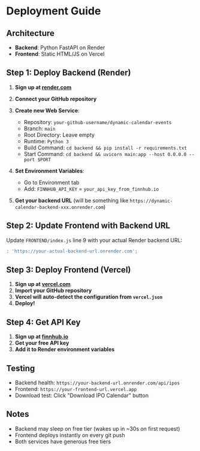 # Deployment Guide

## Architecture
- **Backend**: Python FastAPI on Render
- **Frontend**: Static HTML/JS on Vercel

## Step 1: Deploy Backend (Render)

1. **Sign up at [render.com](https://render.com)**
2. **Connect your GitHub repository**
3. **Create new Web Service**:
   - Repository: `your-github-username/dynamic-calendar-events`
   - Branch: `main`
   - Root Directory: Leave empty
   - Runtime: `Python 3`
   - Build Command: `cd backend && pip install -r requirements.txt`
   - Start Command: `cd backend && uvicorn main:app --host 0.0.0.0 --port $PORT`

4. **Set Environment Variables**:
   - Go to Environment tab
   - Add: `FINNHUB_API_KEY` = `your_api_key_from_finnhub.io`

5. **Get your backend URL** (will be something like `https://dynamic-calendar-backend-xxx.onrender.com`)

## Step 2: Update Frontend with Backend URL

Update `FRONTEND/index.js` line 9 with your actual Render backend URL:
```javascript
: 'https://your-actual-backend-url.onrender.com';
```

## Step 3: Deploy Frontend (Vercel)

1. **Sign up at [vercel.com](https://vercel.com)**
2. **Import your GitHub repository**
3. **Vercel will auto-detect the configuration from `vercel.json`**
4. **Deploy!**

## Step 4: Get API Key

1. **Sign up at [finnhub.io](https://finnhub.io/)**
2. **Get your free API key**
3. **Add it to Render environment variables**

## Testing

- Backend health: `https://your-backend-url.onrender.com/api/ipos`
- Frontend: `https://your-frontend-url.vercel.app`
- Download test: Click "Download IPO Calendar" button

## Notes

- Backend may sleep on free tier (wakes up in ~30s on first request)
- Frontend deploys instantly on every git push
- Both services have generous free tiers